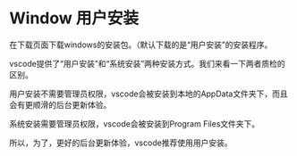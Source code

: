 # Window 用户安装
在下载页面下载windows的安装包。（默认下载的是“用户安装”的安装程序。

vscode提供了“用户安装”和“系统安装”两种安装方式。我们来看一下两者质检的区别。

用户安装不需要管理员权限，vscode会被安装到本地的AppData文件夹下，而且会有更顺滑的后台更新体验。

系统安装需要管理员权限，vscode会被安装到Program Files文件夹下。

所以，为了，更好的后台更新体验，vscode推荐使用用户安装。

